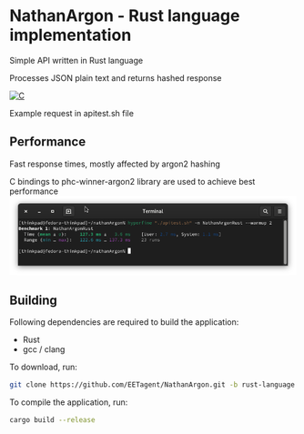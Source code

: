 <h1 class="rich-diff-level-zero">NathanArgon - Rust language implementation</h1>

Simple API written in Rust language

Processes JSON plain text and returns hashed response

[![C](https://img.shields.io/badge/lang-rust-orange.svg)]()

Example request in apitest.sh file

## Performance

Fast response times, mostly affected by argon2 hashing

C bindings to phc-winner-argon2 library are used to achieve best performance
![Hyperfine measurement](img/Hyperfine.png?raw=true)

## Building

Following dependencies are required to build the application:

* Rust
* gcc / clang

To download, run:

```bash
git clone https://github.com/EETagent/NathanArgon.git -b rust-language --recursive
```

To compile the application, run:  

```bash
cargo build --release
```

